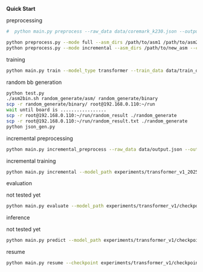 **Quick Start**

preprocessing

  ```bash
#  python main.py preprocess --raw_data data/coremark_k230.json --output_dir data
  
  python preprocess.py --mode full --asm_dirs /path/to/asm1 /path/to/asm2 --cycle_dirs /path/to/cycle1 /path/to/cycle2 [--val_ratio 0.2]
  python preprocess.py --mode incremental --asm_dirs /path/to/new_asm --cycle_dirs /path/to/new_cycle [--existing_processed_json data/processed_data.json --existing_train_json data/train_data.json --existing_val_json data/val_data.json]
  
  ```

training

```bash
python main.py train --model_type transformer --train_data data/train_data.h5 --val_data data/val_data.h5 --experiment_name transformer_v1 --epoch 50
```

random bb generation

```bash
python test.py
./asm2bin.sh random_generate/asm/ random_generate/binary
scp -r random_generate/binary/ root@192.168.0.110:~/run
wait until board is .................
scp -r root@192.168.0.110:~/run/random_result ./random_generate
scp -r root@192.168.0.110:~/run/random_result.txt ./random_generate
python json_gen.py
```

incremental preprocessing

```bash
python main.py incremental_preprocess --raw_data data/output.json --output_dir data
```

incremental training

```bash
python main.py incremental --model_path experiments/transformer_v1_20250304_101004/checkpoints/checkpoint_latest.pth
```

evaluation

not tested yet

  ```bash
  python main.py evaluate --model_path experiments/transformer_v1/checkpoints/model_best.pth --test_data data/test_data.h5 --output_dir evaluation/transformer_v1
  ```

inference

not tested yet

  ```bash
  python main.py predict --model_path experiments/transformer_v1/checkpoints/model_best.pth --input_json data/new_samples.json --output predictions.json
  ```

resume

  ```bash
  python main.py resume --checkpoint experiments/transformer_v1/checkpoints/checkpoint_epoch_10.pth --additional_epochs 20
  ```




  
